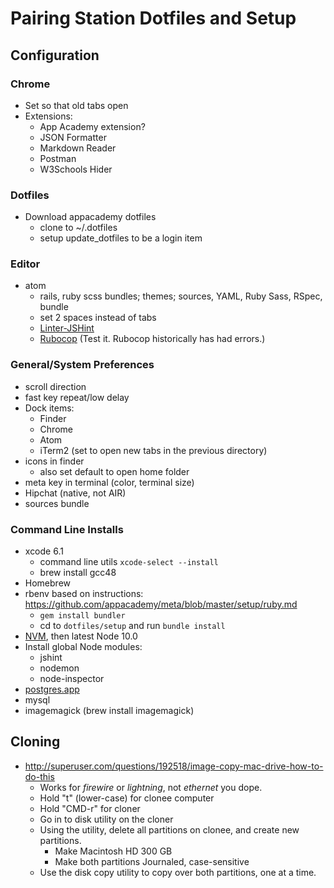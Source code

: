# Pairing Station Dotfiles and Setup

## Configuration

### Chrome
* Set so that old tabs open
* Extensions:
    * App Academy extension?
    * JSON Formatter
    * Markdown Reader
    * Postman
    * W3Schools Hider

### Dotfiles
* Download appacademy dotfiles
    * clone to ~/.dotfiles
    * setup update_dotfiles to be a login item

### Editor
* atom
    * rails, ruby scss bundles; themes; sources, YAML, Ruby Sass, RSpec, bundle
    * set 2 spaces instead of tabs
    * [Linter-JSHint](https://atom.io/packages/linter-jshint)
    * [Rubocop](https://atom.io/packages/linter-rubocop) (Test it. Rubocop historically has had errors.)

### General/System Preferences
* scroll direction
* fast key repeat/low delay
* Dock items:
    * Finder
    * Chrome
    * Atom
    * iTerm2 (set to open new tabs in the previous directory)
* icons in finder
    * also set default to open home folder
* meta key in terminal (color, terminal size)
* Hipchat (native, not AIR)
* sources bundle

### Command Line Installs
* xcode 6.1
    * command line utils `xcode-select --install`
    * brew install gcc48
* Homebrew
* rbenv based on instructions: https://github.com/appacademy/meta/blob/master/setup/ruby.md
    * `gem install bundler`
    * cd to `dotfiles/setup` and run `bundle install`
* [NVM](https://github.com/creationix/nvm), then latest Node 10.0
* Install global Node modules:
    * jshint
    * nodemon
    * node-inspector
* [postgres.app](http://postgresapp.com/)
* mysql
* imagemagick (brew install imagemagick)

## Cloning
* http://superuser.com/questions/192518/image-copy-mac-drive-how-to-do-this
    * Works for *firewire* or *lightning*, not *ethernet* you dope.
    * Hold "t" (lower-case) for clonee computer
    * Hold "CMD-r" for cloner
    * Go in to disk utility on the cloner
    * Using the utility, delete all partitions on clonee, and create new partitions.
        * Make Macintosh HD 300 GB
        * Make both partitions Journaled, case-sensitive
    * Use the disk copy utility to copy over both partitions, one at a time.
